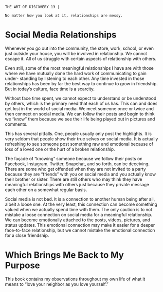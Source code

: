 ```
THE ART OF DISCOVERY 13 |
```
```
No matter how you look at it, relationships are messy.
```
# Social Media Relationships

Whenever you go out into the community, the store, work, school, or even
just outside your house, you will be involved in relationship. We cannot escape
it. All of us struggle with certain aspects of relationship with others.

Even still, some of the most meaningful relationships I have are with those
where we have mutually done the hard work of communicating to gain under-
standing by listening to each other. Any time invested in those relationships has
been by far the best way to continue to grow in friendship. But in today’s culture,
face time is a scarcity.

Without face time spent, we cannot expect to understand or be understood
by others, which is the primary need that each of us has. This can and does get lost
in the world of social media. We meet someone once or twice and then connect on
social media. We can follow their posts and begin to think we “know” them because
we see their life being played out in pictures and comments.

This has several pitfalls. One, people usually only post the highlights. It
is very seldom that people show their true selves on social media. It is actually
refreshing to see someone post something raw and emotional because of loss of
a loved one or the hurt of a broken relationship.

The façade of “knowing” someone because we follow their posts on
Facebook, Instagram, Twitter, Snapchat, and so forth, can be deceiving. There
are some who get offended when they are not invited to a party because they are
“friends” with you on social media and you actually know their brother or sister.
There are still others who may think they have meaningful relationships with
others just because they private message each other on a somewhat regular basis.

Social media is not bad. It is a connection to another human being after all,
albeit a loose one. At the very least, this connection can become something valued
when we actually spend time with them. The only caution is to not mistake a
loose connection on social media for a meaningful relationship. We can become
emotionally attached to the posts, videos, pictures, and status updates. This
emotional connection may make it easier for a deeper face-to-face relationship,
but we cannot mistake the emotional connection for a close friendship.

# Which Brings Me Back to My Purpose

This book contains my observations throughout my own life of what it
means to “love your neighbor as you love yourself.”

